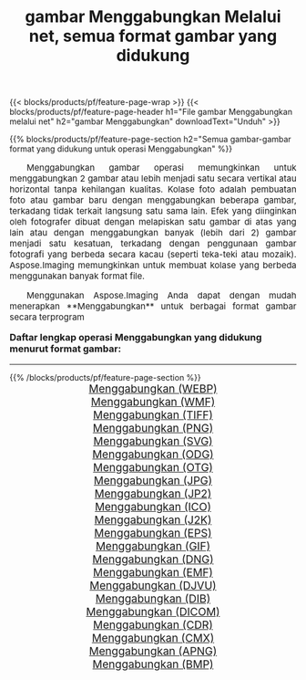 ﻿---
title: gambar Menggabungkan Melalui net, semua format gambar yang didukung 
weight: 3920
url: /id/net/merge/ 
lang: id
langdirlevel: 2
locales: zh-hans,ja,it,ru,de,es,fr,nl,id,lt,pl,pt,vi,tr,ko,zh-hant,ar,hi,th,sv,cs,uk,he
description: Menggunakan Aspose.Imaging Anda dapat dengan mudah Menggabungkan gambar Via net
---

{{< blocks/products/pf/feature-page-wrap >}}
{{< blocks/products/pf/feature-page-header h1="File gambar Menggabungkan melalui net" h2="gambar Menggabungkan" downloadText="Unduh" >}}


{{% blocks/products/pf/feature-page-section  h2="Semua gambar-gambar format yang didukung untuk operasi Menggabungkan" %}}
<p align="justify" style="text-indent:2em;font-size:15px;">
Menggabungkan gambar operasi memungkinkan untuk menggabungkan 2 gambar atau lebih menjadi satu secara vertikal atau horizontal tanpa kehilangan kualitas. Kolase foto adalah pembuatan foto atau gambar baru dengan menggabungkan beberapa gambar, terkadang tidak terkait langsung satu sama lain. Efek yang diinginkan oleh fotografer dibuat dengan melapiskan satu gambar di atas yang lain atau dengan menggabungkan banyak (lebih dari 2) gambar menjadi satu kesatuan, terkadang dengan penggunaan gambar fotografi yang berbeda secara kacau (seperti teka-teki atau mozaik). Aspose.Imaging memungkinkan untuk membuat kolase yang berbeda menggunakan banyak format file.
</p>
<p align="justify" style="text-indent:2em;font-size:15px;">
Menggunakan Aspose.Imaging Anda dapat dengan mudah menerapkan **Menggabungkan** untuk berbagai format gambar secara terprogram
</p>
<h3 style="margin-top:16px;">
Daftar lengkap operasi Menggabungkan yang didukung menurut format gambar:
</h3>
<hr/>
{{% /blocks/products/pf/feature-page-section %}}
<div class="container-fluid productfamilypage bg-gray">
    <div class="convertypes bg-gray agp-content section">
        <div class="container">
		<div class="row other-converters" style="gap: 10px;font-size: 19px;text-align:center;">
		    <div class='col-md-3 other-converter remove-lp remove-rp'><a href="/imaging/id/net/merge/webp/" style="padding:15px;">Menggabungkan (WEBP)</a></div><div class='col-md-3 other-converter remove-lp remove-rp'><a href="/imaging/id/net/merge/wmf/" style="padding:15px;">Menggabungkan (WMF)</a></div><div class='col-md-3 other-converter remove-lp remove-rp'><a href="/imaging/id/net/merge/tiff/" style="padding:15px;">Menggabungkan (TIFF)</a></div><div class='col-md-3 other-converter remove-lp remove-rp'><a href="/imaging/id/net/merge/png/" style="padding:15px;">Menggabungkan (PNG)</a></div><div class='col-md-3 other-converter remove-lp remove-rp'><a href="/imaging/id/net/merge/svg/" style="padding:15px;">Menggabungkan (SVG)</a></div><div class='col-md-3 other-converter remove-lp remove-rp'><a href="/imaging/id/net/merge/odg/" style="padding:15px;">Menggabungkan (ODG)</a></div><div class='col-md-3 other-converter remove-lp remove-rp'><a href="/imaging/id/net/merge/otg/" style="padding:15px;">Menggabungkan (OTG)</a></div><div class='col-md-3 other-converter remove-lp remove-rp'><a href="/imaging/id/net/merge/jpg/" style="padding:15px;">Menggabungkan (JPG)</a></div><div class='col-md-3 other-converter remove-lp remove-rp'><a href="/imaging/id/net/merge/jp2/" style="padding:15px;">Menggabungkan (JP2)</a></div><div class='col-md-3 other-converter remove-lp remove-rp'><a href="/imaging/id/net/merge/ico/" style="padding:15px;">Menggabungkan (ICO)</a></div><div class='col-md-3 other-converter remove-lp remove-rp'><a href="/imaging/id/net/merge/j2k/" style="padding:15px;">Menggabungkan (J2K)</a></div><div class='col-md-3 other-converter remove-lp remove-rp'><a href="/imaging/id/net/merge/eps/" style="padding:15px;">Menggabungkan (EPS)</a></div><div class='col-md-3 other-converter remove-lp remove-rp'><a href="/imaging/id/net/merge/gif/" style="padding:15px;">Menggabungkan (GIF)</a></div><div class='col-md-3 other-converter remove-lp remove-rp'><a href="/imaging/id/net/merge/dng/" style="padding:15px;">Menggabungkan (DNG)</a></div><div class='col-md-3 other-converter remove-lp remove-rp'><a href="/imaging/id/net/merge/emf/" style="padding:15px;">Menggabungkan (EMF)</a></div><div class='col-md-3 other-converter remove-lp remove-rp'><a href="/imaging/id/net/merge/djvu/" style="padding:15px;">Menggabungkan (DJVU)</a></div><div class='col-md-3 other-converter remove-lp remove-rp'><a href="/imaging/id/net/merge/dib/" style="padding:15px;">Menggabungkan (DIB)</a></div><div class='col-md-3 other-converter remove-lp remove-rp'><a href="/imaging/id/net/merge/dicom/" style="padding:15px;">Menggabungkan (DICOM)</a></div><div class='col-md-3 other-converter remove-lp remove-rp'><a href="/imaging/id/net/merge/cdr/" style="padding:15px;">Menggabungkan (CDR)</a></div><div class='col-md-3 other-converter remove-lp remove-rp'><a href="/imaging/id/net/merge/cmx/" style="padding:15px;">Menggabungkan (CMX)</a></div><div class='col-md-3 other-converter remove-lp remove-rp'><a href="/imaging/id/net/merge/apng/" style="padding:15px;">Menggabungkan (APNG)</a></div><div class='col-md-3 other-converter remove-lp remove-rp'><a href="/imaging/id/net/merge/bmp/" style="padding:15px;">Menggabungkan (BMP)</a></div>
                </div>
        </div>
    </div>
</div>
<br/>
